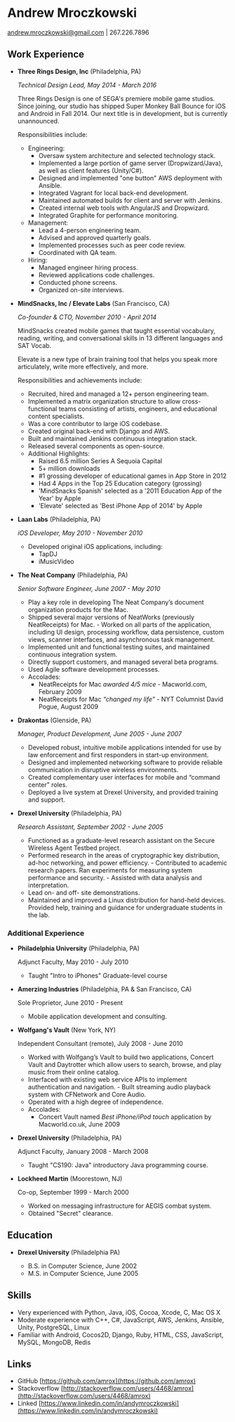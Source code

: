 Andrew Mroczkowski
==================

andrew.mroczkowski@gmail.com | 267.226.7896


Work Experience
---------------

*   **Three Rings Design, Inc** (Philadelphia, PA)

    *Technical Design Lead, May 2014 - March 2016*

    Three Rings Design is one of SEGA's premiere mobile game studios. Since joining, our studio has shipped Super Monkey Ball Bounce for iOS and Android in Fall 2014. Our next title is in development, but is currently unannounced.

    Responsibilities include:
	
	- Engineering:
 		- Oversaw system architecture and selected technology stack.
 		- Implemented a large portion of game server (Dropwizard/Java), as well as client features (Unity/C#).
 		- Designed and implemented "one button" AWS deployment with Ansible.
 		- Integrated Vagrant for local back-end development.
 		- Maintained automated builds for client and server with Jenkins.
 		- Created internal web tools with AngularJS and Dropwizard.
 		- Integrated Graphite for performance monitoring.
	- Management:
 		- Lead a 4-person engineering team.
 		- Advised and approved quarterly goals.
 		- Implemented processes such as peer code review.
 		- Coordinated with QA team.
	- Hiring:
 		- Managed engineer hiring process.
 		- Reviewed applications code challenges.
 		- Conducted phone screens.
 		- Organized on-site interviews.


*   **MindSnacks, Inc / Elevate Labs** (San Francisco, CA)

    *Co-founder & CTO, November 2010 - April 2014*

    MindSnacks created mobile games that taught essential vocabulary, reading, writing, and conversational skills in 13 different languages and SAT Vocab. 

	Elevate is a new type of brain training tool that helps you speak more articulately, write more effectively, and more.
    
    Responsibilities and achievements include:

    -   Recruited, hired and managed a 12+ person engineering team.
    -   Implemented a matrix organization structure to allow cross-functional teams consisting of artists, engineers, and educational content specialists.
    -   Was a core contributor to large iOS codebase.
    -   Created original back-end with Django and AWS.
    -   Built and maintained Jenkins continuous integration stack.
    -   Released several components as open-source.
    -   Additional Highlights:
        -   Raised 6.5 million Series A Sequoia Capital 
        -   5+ million downloads 
        -   \#1 grossing developer of educational games in App Store in 2012 
        -   Had 4 Apps in the Top 25 Education category (grossing) 
        -   'MindSnacks Spanish' selected as a '2011 Education App of the Year' by Apple 
		-   'Elevate' selected as 'Best iPhone App of 2014' by Apple

   
*   **Laan Labs** (Philadelphia, PA)

    *iOS Developer, May 2010 - November 2010*
  
    -   Developed original iOS applications, including:
        - TapDJ
        <!-- - [TapDJ](http://labs.laan.com/wp/products/tap-dj/) -->
        - iMusicVideo
        <!-- - [iMusicVideo](http://labs.laan.com/wp/products/imusicvideo-add-music-from-itunes-to-any-video/) -->


*   **The Neat Company** (Philadelphia, PA)

    *Senior Software Engineer, June 2007 - May 2010*

    -   Play a key role in developing The Neat Company’s document organization products for the Mac.
    -   Shipped several major versions of NeatWorks (previously NeatReceipts) for Mac. - Worked on all parts of the application, including UI design, processing workflow, data persistence,
custom views, scanner interfaces, and asynchronous task management.
    -   Implemented unit and functional testing suites, and maintained continuous integration system.
    -   Directly support customers, and managed several beta programs.
    -   Used Agile software development processes.
    -   Accolades:
        -   NeatReceipts for Mac *awarded 4/5 mice* - Macworld.com, February 2009
        -   NeatReceipts for Mac *“changed my life”* - NYT Columnist David Pogue, August 2009


*   **Drakontas** (Glenside, PA)

    *Manager, Product Development, June 2005 - June 2007*

    - Developed robust, intuitive mobile applications intended for use by law enforcement and first responders in start-up environment.
    - Designed and implemented networking software to provide reliable communication in disruptive wireless environments.
    - Created complementary user interfaces for mobile and “command center” roles.
    - Deployed a live system at Drexel University, and provided training and support.


*   **Drexel University** (Philadelphia, PA)

    *Research Assistant, September 2002 - June 2005*

    - Functioned as a graduate-level research assistant on the Secure Wireless Agent Testbed project.
    - Performed research in the areas of cryptographic key distribution, ad-hoc networking, and power efficiency. - Contributed to academic research papers. Ran experiments for measuring system performance and security. - Assisted with data analysis and interpretation.
    - Lead on- and off- site demonstrations.
    - Maintained and improved a Linux distribution for hand-held devices. Provided help, training and guidance for undergraduate students in the lab.
    

### Additional Experience

*   **Philadelphia University** (Philadelphia, PA)

    Adjunct Faculty, May 2010 - July 2010

    -   Taught "Intro to iPhones" Graduate-level course
    

*   **Amerzing Industries** (Philadelphia, PA & San Francisco, CA)

    Sole Proprietor, June 2010 - Present
    
    -   Mobile application development and consulting.


*   **Wolfgang's Vault** (New York, NY)

    Independent Consultant (remote), July 2008 - June 2010

    -   Worked with Wolfgang’s Vault to build two applications, Concert Vault and Daytrotter which allow users to search, browse, and play music from their online catalog.
    -   Interfaced with existing web service APIs to implement authentication and navigation. - Built streaming audio playback system with CFNetwork and Core Audio.
    -   Operated with a high degree of independence.
    -   Accolades:  
        -   Concert Vault named *Best iPhone/iPod touch* application by Macworld.co.uk, June 2009
    
*   **Drexel University** (Philadelphia, PA)

    Adjunct Faculty, January 2008 - March 2008

    -   Taught "CS190: Java" introductory Java programming course.

*  **Lockheed Martin** (Moorestown, NJ)

    Co-op, September 1999 - March 2000

    - Worked on messaging infrastructure for AEGIS combat system.
    - Obtained "Secret" clearance.
    

Education
---------

*   **Drexel University** (Philadelphia PA)

    - B.S. in Computer Science, June 2002
    - M.S. in Computer Science, June 2005


Skills
------

*   Very experienced with Python, Java, iOS, Cocoa, Xcode, C, Mac OS X
*   Moderate experience with C++, C#, JavaScript, AWS, Jenkins, Ansible, Unity, PostgreSQL, Linux
*   Familiar with Android, Cocos2D, Django, Ruby, HTML, CSS, JavaScript, MySQL, MongoDB, Redis


Links
------

* GitHub [https://github.com/amrox](https://github.com/amrox)
* Stackoverflow [http://stackoverflow.com/users/4468/amrox](http://stackoverflow.com/users/4468/amrox)
* Linked [https://www.linkedin.com/in/andymroczkowski](https://www.linkedin.com/in/andymroczkowski)

